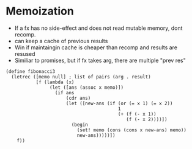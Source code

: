 # Memoization
- If a fx has no side-effect and does not read mutable memory, dont recomp.
- can keep a cache of previous results
- Win if maintaingin cache is cheaper than recomp and results are resused
- Similiar to promises, but if fx takes arg, there are multiple "prev res"

```rkt
(define fibonacci3
  (letrec ([memo null] ; list of pairs (arg . result)
		   [f (lambda (x)
		        (let ([ans (assoc x memo)])
				  (if ans
					  (cdr ans)
					  (let ([new-ans (if (or (= x 1) (= x 2))
					                     1
										 (+ (f (- x 1))
											(f (- x 2))))])
					    (begin
						  (set! memo (cons (cons x new-ans) memo))
						  new-ans)))))])
    f))
```
